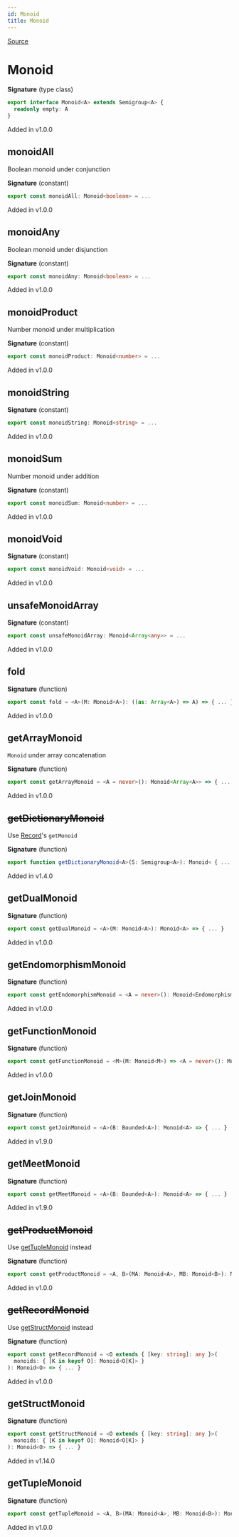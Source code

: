 ```yaml
---
id: Monoid
title: Monoid
---
```


[Source](https://github.com/gcanti/fp-ts/blob/master/src/Monoid.ts)

# Monoid

**Signature** (type class)

```ts
export interface Monoid<A> extends Semigroup<A> {
  readonly empty: A
}
```

Added in v1.0.0

## monoidAll

Boolean monoid under conjunction

**Signature** (constant)

```ts
export const monoidAll: Monoid<boolean> = ...
```

Added in v1.0.0

## monoidAny

Boolean monoid under disjunction

**Signature** (constant)

```ts
export const monoidAny: Monoid<boolean> = ...
```

Added in v1.0.0

## monoidProduct

Number monoid under multiplication

**Signature** (constant)

```ts
export const monoidProduct: Monoid<number> = ...
```

Added in v1.0.0

## monoidString

**Signature** (constant)

```ts
export const monoidString: Monoid<string> = ...
```

Added in v1.0.0

## monoidSum

Number monoid under addition

**Signature** (constant)

```ts
export const monoidSum: Monoid<number> = ...
```

Added in v1.0.0

## monoidVoid

**Signature** (constant)

```ts
export const monoidVoid: Monoid<void> = ...
```

Added in v1.0.0

## unsafeMonoidArray

**Signature** (constant)

```ts
export const unsafeMonoidArray: Monoid<Array<any>> = ...
```

Added in v1.0.0

## fold

**Signature** (function)

```ts
export const fold = <A>(M: Monoid<A>): ((as: Array<A>) => A) => { ... }
```

Added in v1.0.0

## getArrayMonoid

`Monoid` under array concatenation

**Signature** (function)

```ts
export const getArrayMonoid = <A = never>(): Monoid<Array<A>> => { ... }
```

Added in v1.0.0

## ~~getDictionaryMonoid~~

Use [Record](./Record.md)'s `getMonoid`

**Signature** (function)

```ts
export function getDictionaryMonoid<A>(S: Semigroup<A>): Monoid< { ... }
```

Added in v1.4.0

## getDualMonoid

**Signature** (function)

```ts
export const getDualMonoid = <A>(M: Monoid<A>): Monoid<A> => { ... }
```

Added in v1.0.0

## getEndomorphismMonoid

**Signature** (function)

```ts
export const getEndomorphismMonoid = <A = never>(): Monoid<Endomorphism<A>> => { ... }
```

Added in v1.0.0

## getFunctionMonoid

**Signature** (function)

```ts
export const getFunctionMonoid = <M>(M: Monoid<M>) => <A = never>(): Monoid<(a: A) => M> => { ... }
```

Added in v1.0.0

## getJoinMonoid

**Signature** (function)

```ts
export const getJoinMonoid = <A>(B: Bounded<A>): Monoid<A> => { ... }
```

Added in v1.9.0

## getMeetMonoid

**Signature** (function)

```ts
export const getMeetMonoid = <A>(B: Bounded<A>): Monoid<A> => { ... }
```

Added in v1.9.0

## ~~getProductMonoid~~

Use [getTupleMonoid](#gettuplemonoid) instead

**Signature** (function)

```ts
export const getProductMonoid = <A, B>(MA: Monoid<A>, MB: Monoid<B>): Monoid<[A, B]> => { ... }
```

Added in v1.0.0

## ~~getRecordMonoid~~

Use [getStructMonoid](#getstructmonoid) instead

**Signature** (function)

```ts
export const getRecordMonoid = <O extends { [key: string]: any }>(
  monoids: { [K in keyof O]: Monoid<O[K]> }
): Monoid<O> => { ... }
```

Added in v1.0.0

## getStructMonoid

**Signature** (function)

```ts
export const getStructMonoid = <O extends { [key: string]: any }>(
  monoids: { [K in keyof O]: Monoid<O[K]> }
): Monoid<O> => { ... }
```

Added in v1.14.0

## getTupleMonoid

**Signature** (function)

```ts
export const getTupleMonoid = <A, B>(MA: Monoid<A>, MB: Monoid<B>): Monoid<[A, B]> => { ... }
```

Added in v1.0.0
